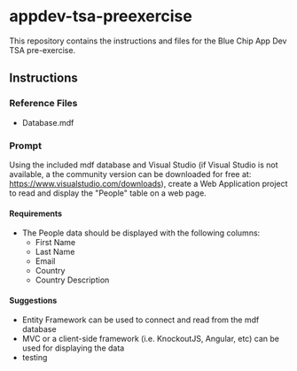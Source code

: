 # appdev-tsa-preexercise
This repository contains the instructions and files for the Blue Chip App Dev TSA pre-exercise.

## Instructions

### Reference Files

- Database.mdf

### Prompt

Using the included mdf database and Visual Studio 
(if Visual Studio is not available, a the community version 
can be downloaded for free at: https://www.visualstudio.com/downloads),
create a Web Application project to read and display the "People" table
on a web page.

#### Requirements
- The People data should be displayed with the following columns:
    - First Name
    - Last Name
    - Email
    - Country
    - Country Description

#### Suggestions
- Entity Framework can be used to connect and read from the mdf database
- MVC or a client-side framework (i.e. KnockoutJS, Angular, etc) can be used for displaying the data
- testing

